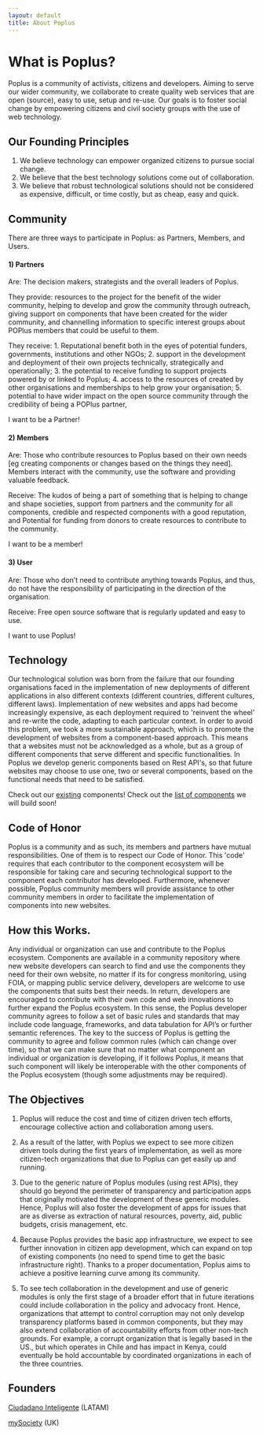 ```yaml
---
layout: default
title: About Poplus
---
```


# What is Poplus?

Poplus is a community of activists, citizens and developers. Aiming to serve our wider community, we collaborate to create quality web services that are open (source), easy to use, setup and re-use. Our goals is to foster social change by empowering citizens and civil society groups with the use of web technology.

## Our Founding Principles

1. We believe technology can empower organized citizens to pursue social change.
2. We believe that the best technology solutions come out of collaboration.
3. We believe that robust technological solutions should not be considered as expensive, difficult, or time costly, but as cheap, easy and quick.

## Community

There are three ways to participate in Poplus: as Partners, Members, and Users.


#### 1) Partners

Are: The decision makers, strategists and the overall leaders of Poplus.

They provide: resources to the project for the benefit of the wider community, helping to develop and grow the community through outreach, giving support on components that have been created for the wider community, and channelling information to specific interest groups about POPlus members that could be useful to them.

They receive: 1. Reputational benefit both in the eyes of potential funders, governments, institutions and other NGOs; 2. support in the development and deployment of their own projects technically, strategically and operationally; 3. the potential to receive funding to support projects powered by or linked to Poplus; 4. access to the resources of created by other organisations and memberships to help grow your organisation; 5. potential to have wider impact on the open source community through the credibility of being a POPlus partner,

I want to be a Partner!


#### 2) Members 

Are: Those who contribute resources to Poplus based on their own needs [eg creating components or changes based on the things they need]. Members interact with the community, use the software and providing valuable feedback. 

Receive: The kudos of being a part of something that is helping to change and shape societies, support from partners and the community for all components, credible and respected components with a good reputation, and Potential for funding from donors to create resources to contribute to the community.

I want to be a member!


####  3) User 

Are: Those who don’t need to contribute anything towards Poplus, and thus, do not have the responsibility of participating in the direction of the organisation.

Receive: Free open source software that is regularly updated and easy to use.

I want to use Poplus!


## Technology


Our technological solution was born from the failure that our founding organisations faced in the implementation of new deployments of different applications in also different contexts (different countries, different cultures, different laws). Implementation of new websites and apps had become increasingly expensive, as each deployment required to 'reinvent the wheel' and re-write the code, adapting to each particular context. In order to avoid this problem, we took a more sustainable approach, which is to promote the development of websites from a component-based approach. This means that a websites must not be acknowledged as a whole, but as a group of different components that serve different and specific functionalities. In Poplus we develop generic components based on Rest API's, so that future websites may choose to use one, two or several components, based on the functional needs that need to be satisfied.

Check out our [existing][catalogue] components!
Check out the [list of components][developmentboard] we will build soon!


## Code of Honor


Poplus is a community and as such, its members and partners have mutual responsibilities. One of them is to respect our Code of Honor. This 'code' requires that each contributor to the component ecosystem will be responsible for taking care and securing technological support to the component each contributor has developed. Furthermore, whenever possible, Poplus community members will provide assistance to other community members in order to facilitate the implementation of components into new websites.



## How this Works.


Any individual or organization can use and contribute to the Poplus ecosystem. Components are available in a community repository where new website developers can search to find and use the components they need for their own website, no matter if its for congress monitoring, using FOIA, or mapping public service delivery, developers are welcome to use the components that suits best their needs. In return, developers are encouraged to contribute with their own code and web innovations to further expand the Poplus ecosystem. In this sense, the Poplus developer community agrees to follow a set of basic rules and standards that may include code language, frameworks, and data tabulation for API’s or further semantic references. The key to the success of Poplus is getting the community to agree and follow common rules (which can change over time), so that we can make sure that no matter what component an individual or organization is developing, if it follows Poplus, it means that such component will likely be interoperable with the other components of the Poplus ecosystem (though some adjustments may be required).


## The Objectives


1. Poplus will reduce the cost and time of citizen driven tech efforts, encourage collective action and collaboration among users.

2. As a result of the latter, with Poplus we expect to see more citizen driven tools during the first years of implementation, as well as more citizen-tech organizations that due to Poplus can get easily up and running. 

3. Due to the generic nature of Poplus modules (using rest APIs), they should go beyond the perimeter of transparency and participation apps that originally motivated the development of these generic modules. Hence, Poplus will also foster the development of apps for issues that are as diverse as extraction of natural resources, poverty, aid, public budgets, crisis management, etc.

4. Because Poplus provides the basic app infrastructure, we expect to see further innovation in citizen app development, which can expand on top of existing components (no need to spend time to get the basic infrastructure right). Thanks to a proper documentation, Poplus aims to achieve a positive learning curve among its community. 

5. To see tech collaboration in the development and use of generic modules is only the first stage of a broader effort that in future iterations could include collaboration in the policy and advocacy front. Hence, organizations that attempt to control corruption may not only develop transparency platforms based in common components, but they may also extend collaboration of accountability efforts from other non-tech grounds. For example, a corrupt organization that is legally based in the US., but which operates in Chile and has impact in Kenya, could eventually be hold accountable by coordinated organizations in each of the three countries. 


## Founders


[Ciudadano Inteligente][ciudadanoi] (LATAM)

[mySociety][mysociety] (UK)


[catalogue]: catalogue.html
[developmentboard]: https://trello.com/b/5gGF4xrJ/poplus-development
[ciudadanoi]: http://ciudadanointeligente.org/ 
[mysociety]: http://www.mysociety.org/
